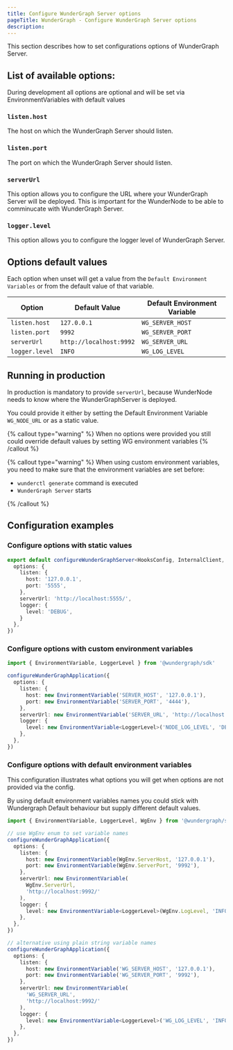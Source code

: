 ```yaml
---
title: Configure WunderGraph Server options
pageTitle: WunderGraph - Configure WunderGraph Server options
description:
---
```


This section describes how to set configurations options of WunderGraph Server.

## List of available options:

During development all options are optional and will be set via EnvironmentVariables with default values

### `listen.host`

The host on which the WunderGraph Server should listen.

### `listen.port`

The port on which the WunderGraph Server should listen.

### `serverUrl`

This option allows you to configure the URL where your WunderGraph Server will be deployed.
This is important for the WunderNode to be able to comminucate with WunderGraph Server.

### `logger.level`

This option allows you to configure the logger level of WunderGraph Server.

## Options default values

Each option when unset will get a value from the `Default Environment Variables` or from the default value of that variable.

| Option         | Default Value           | Default Environment Variable |
| -------------- | ----------------------- | ---------------------------- |
| `listen.host`  | `127.0.0.1`             | `WG_SERVER_HOST`             |
| `listen.port`  | `9992`                  | `WG_SERVER_PORT`             |
| `serverUrl`    | `http://localhost:9992` | `WG_SERVER_URL`              |
| `logger.level` | `INFO`                  | `WG_LOG_LEVEL`               |

## Running in production

In production is mandatory to provide `serverUrl`, because WunderNode needs to know where the WunderGraphServer is deployed.

You could provide it either by setting the Default Environment Variable `WG_NODE_URL` or as a static value.

{% callout type="warning" %}
When no options were provided you still could override default values by setting WG environment variables
{% /callout %}

{% callout type="warning" %}
When using custom environment variables, you need to make sure that the environment variables are set before:

- `wunderctl generate` command is executed
- `WunderGraph Server` starts

{% /callout %}

## Configuration examples

### Configure options with static values

```typescript
export default configureWunderGraphServer<HooksConfig, InternalClient, WebhooksConfig>(() => ({
  options: {
    listen: {
      host: '127.0.0.1',
      port: '5555',
    },
    serverUrl: 'http://localhost:5555/',
    logger: {
      level: 'DEBUG',
    }
  },
})
```

### Configure options with custom environment variables

```typescript
import { EnvironmentVariable, LoggerLevel } from '@wundergraph/sdk'

configureWunderGraphApplication({
  options: {
    listen: {
      host: new EnvironmentVariable('SERVER_HOST', '127.0.0.1'),
      port: new EnvironmentVariable('SERVER_PORT', '4444'),
    },
    serverUrl: new EnvironmentVariable('SERVER_URL', 'http://localhost:4444/'),
    logger: {
      level: new EnvironmentVariable<LoggerLevel>('NODE_LOG_LEVEL', 'DEBUG'),
    },
  },
})
```

### Configure options with default environment variables

This configuration illustrates what options you will get when options are not provided via the config.

By using default environment variables names you could stick with Wundergraph Default behaviour but supply different default values.

```typescript
import { EnvironmentVariable, LoggerLevel, WgEnv } from '@wundergraph/sdk'

// use WgEnv enum to set variable names
configureWunderGraphApplication({
  options: {
    listen: {
      host: new EnvironmentVariable(WgEnv.ServerHost, '127.0.0.1'),
      port: new EnvironmentVariable(WgEnv.ServerPort, '9992'),
    },
    serverUrl: new EnvironmentVariable(
      WgEnv.ServerUrl,
      'http://localhost:9992/'
    ),
    logger: {
      level: new EnvironmentVariable<LoggerLevel>(WgEnv.LogLevel, 'INFO'),
    },
  },
})

// alternative using plain string variable names
configureWunderGraphApplication({
  options: {
    listen: {
      host: new EnvironmentVariable('WG_SERVER_HOST', '127.0.0.1'),
      port: new EnvironmentVariable('WG_SERVER_PORT', '9992'),
    },
    serverUrl: new EnvironmentVariable(
      'WG_SERVER_URL',
      'http://localhost:9992/'
    ),
    logger: {
      level: new EnvironmentVariable<LoggerLevel>('WG_LOG_LEVEL', 'INFO'),
    },
  },
})
```
